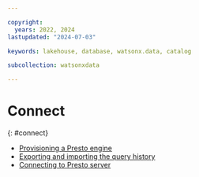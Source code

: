 ```yaml
---

copyright:
  years: 2022, 2024
lastupdated: "2024-07-03"

keywords: lakehouse, database, watsonx.data, catalog

subcollection: watsonxdata

---
```

# Connect
{: #connect}

* [Provisioning a Presto engine](prov_engine.md)
* [Exporting and importing the query history](exp-imp-qh.md)
* [Connecting to Presto server](conn-presto-thr-cli.md)
